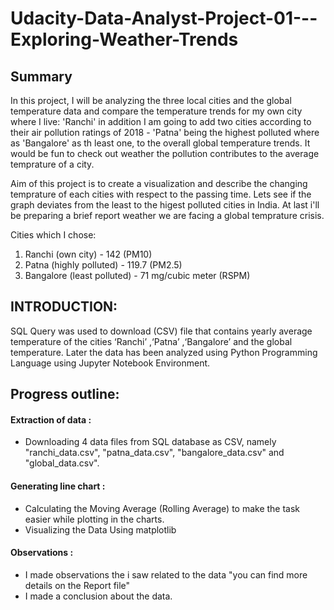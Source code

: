 # Udacity-Data-Analyst-Project-01---Exploring-Weather-Trends

## Summary
In this project, I will be analyzing the three local cities and the global temperature data and compare the temperature trends for my own city where I live: 'Ranchi' in addition I am going to add two cities according to their air pollution ratings of 2018 - 'Patna' being the highest polluted where as 'Bangalore' as th least one, to the overall global temperature trends. It would be fun to check out weather the pollution contributes to the average temprature of a city.

Aim of this project is to create a visualization and describe the changing temprature of each cities with respect to the passing time. Lets see if the graph deviates from the least to the higest polluted cities in India. At last i'll be preparing a brief report weather we are facing a global temprature crisis.

Cities which I chose:
1. Ranchi (own city) - 142 (PM10)
2. Patna (highly polluted) - 119.7 (PM2.5)
3. Bangalore (least polluted) - 71 mg/cubic meter (RSPM)

## INTRODUCTION:
SQL Query was used to download (CSV) file that contains yearly average temperature of the cities ‘Ranchi’ ,‘Patna’ ,‘Bangalore’ and the global temperature.
Later the data has been analyzed using Python Programming Language using Jupyter Notebook Environment.

## Progress outline:

#### Extraction of data :
- Downloading 4 data files from SQL database as CSV, namely "ranchi_data.csv", "patna_data.csv", "bangalore_data.csv" and "global_data.csv".

#### Generating line chart :
- Calculating the Moving Average (Rolling Average) to make the task easier while plotting in the charts.
- Visualizing the Data Using matplotlib

#### Observations :
- I made observations the i saw related to the data "you can find more details on the Report file"
- I made a conclusion about the data.
